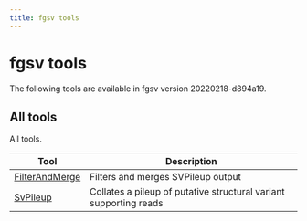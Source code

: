 ```yaml
---
title: fgsv tools
---
```


# fgsv tools

The following tools are available in fgsv version 20220218-d894a19.
## All tools

All tools.

|Tool|Description|
|----|-----------|
|[FilterAndMerge](FilterAndMerge.md)|Filters and merges SVPileup output|
|[SvPileup](SvPileup.md)|Collates a pileup of putative structural variant supporting reads|


